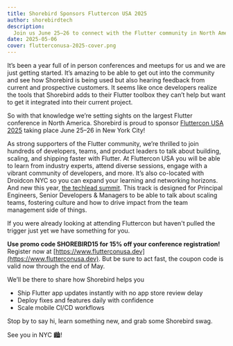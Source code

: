 ```yaml
---
title: Shorebird Sponsors Fluttercon USA 2025
author: shorebirdtech
description:
  Join us June 25–26 to connect with the Flutter community in North America.
date: 2025-05-06
cover: flutterconusa-2025-cover.png
---
```


It’s been a year full of in person conferences and meetups for us and we are
just getting started. It’s amazing to be able to get out into the community and
see how Shorebird is being used but also hearing feedback from current and
prospective customers. It seems like once developers realize the tools that
Shorebird adds to their Flutter toolbox they can’t help but want to get it
integrated into their current project.

So with that knowledge we’re setting sights on the largest Flutter conference in
North America. Shorebird is proud to sponsor
[Fluttercon USA 2025](https://www.flutterconusa.dev) taking place June 25–26 in
New York City!

As strong supporters of the Flutter community, we’re thrilled to join hundreds
of developers, teams, and product leaders to talk about building, scaling, and
shipping faster with Flutter. At Fluttercon USA you will be able to learn from
industry experts, attend diverse sessions, engage with a vibrant community of
developers, and more. It’s also co-located with Droidcon NYC so you can expand
your learning and networking horizons. And new this year,
[the techlead summit](https://www.techlead-summit.com). This track is designed
for Principal Engineers, Senior Developers & Managers to be able to talk about
scaling teams, fostering culture and how to drive impact from the team
management side of things.

If you were already looking at attending Fluttercon but haven't pulled the
trigger just yet we have something for you.

**Use promo code SHOREBIRD15 for 15% off your conference registration!**
Register now at [https://www.flutterconusa.dev](https://www.flutterconusa.dev).
But be sure to act fast, the coupon code is valid now through the end of May.

We’ll be there to share how Shorebird helps you

- Ship Flutter app updates instantly with no app store review delay
- Deploy fixes and features daily with confidence
- Scale mobile CI/CD workflows

Stop by to say hi, learn something new, and grab some Shorebird swag.

See you in NYC 🏙!

